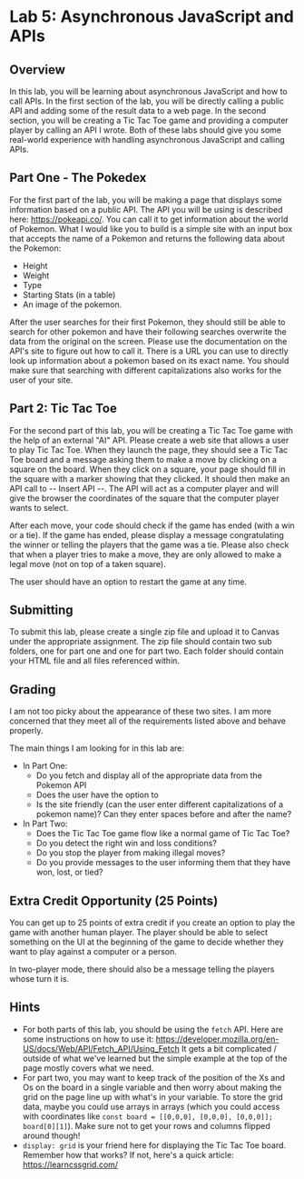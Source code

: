# Lab 5: Asynchronous JavaScript and APIs

<article>

## Overview

In this lab, you will be learning about asynchronous JavaScript and how to call APIs. In the
first section of the lab, you will be directly calling a public API and adding some of the
result data to a web page. In the second section, you will be creating a Tic Tac Toe game
and providing a computer player by calling an API I wrote. Both of these labs should give
you some real-world experience with handling asynchronous JavaScript and calling APIs. 
</article>

<article>

## Part One - The Pokedex

For the first part of the lab, you will be making a page that displays some information based
on a public API. The API you will be using is described here: https://pokeapi.co/. You can
call it to get information about the world of Pokemon. What I would like you to build is
a simple site with an input box that accepts the name of a Pokemon and returns the following
data about the Pokemon:

- Height
- Weight
- Type
- Starting Stats (in a table)
- An image of the pokemon.

After the user searches for their first Pokemon, they should still be able to search for
other pokemon and have their following searches overwrite the data from the original on
the screen. Please use the documentation on the API's site to figure out how to call
it. There is a URL you can use to directly look up information about a pokemon based
on its exact name. You should make sure that searching with different capitalizations
also works for the user of your site. 


</article>

<article>

## Part 2: Tic Tac Toe

For the second part of this lab, you will be creating a Tic Tac Toe game with the help of
an external "AI" API. Please create a web site that allows a user to play Tic Tac Toe.
When they launch the page, they should see a Tic Tac Toe board and a message asking them
to make a move by clicking on a square on the board. When they click on a square, your page 
should fill in the square with a marker showing that they clicked. It should then make an
API call to -- Insert API --. The API will act as a computer player and will give the browser
the coordinates of the square that the computer player wants to select.

After each move, your code should check if the game has ended (with a win or a tie). If the
game has ended, please display a message congratulating the winner or telling the players
that the game was a tie. Please also check that when a player tries to make a move, they are
only allowed to make a legal move (not on top of a taken square). 

The user should have an option to restart the game at any time.
</article>

<article>

## Submitting

To submit this lab, please create a single zip file and upload it to Canvas under the appropriate assignment.
The zip file should contain two sub folders, one for part one and one for part two. Each folder
should contain your HTML file and all files referenced within.

</article>
<article>

## Grading

I am not too picky about the appearance of these two sites. I am more concerned that they
meet all of the requirements listed above and behave properly.

The main things I am looking for in this lab are:
- In Part One:
    - Do you fetch and display all of the appropriate data from the Pokemon API
    - Does the user have the option to 
    - Is the site friendly (can the user enter different capitalizations of a pokemon name)?
    Can they enter spaces before and after the name?
- In Part Two:
     - Does the Tic Tac Toe game flow like a normal game of Tic Tac Toe?
     - Do you detect the right win and loss conditions?
     - Do you stop the player from making illegal moves?
     - Do you provide messages to the user informing them that they have won, lost, or tied?

</article>

## Extra Credit Opportunity (25 Points)

You can get up to 25 points of extra credit if you create an option to play the game with
another human player. The player should be able to select something on the UI at the
beginning of the game to decide whether they want to play against a computer or a person.

In two-player mode, there should also be a message telling the players whose turn it is.

## Hints

- For both parts of this lab, you should be using the `fetch` API. Here are some
instructions on how to use it: https://developer.mozilla.org/en-US/docs/Web/API/Fetch_API/Using_Fetch
It gets a bit complicated / outside of what we've learned but the simple example at the top
of the page mostly covers what we need.
- For part two, you may want to keep track of the position of the Xs and Os on the board
in a single variable and then worry about making the grid on the page line up with what's
in your variable. To store the grid data, maybe you could use arrays in arrays (which you
could access with coordinates like `const board = [[0,0,0], [0,0,0], [0,0,0]]; board[0][1]`). 
Make sure not to get your rows and columns flipped around though!
- `display: grid` is your friend here for displaying the Tic Tac Toe board. Remember how that
works? If not, here's a quick article: https://learncssgrid.com/